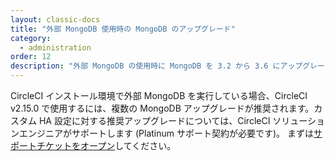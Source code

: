 ```yaml
---
layout: classic-docs
title: "外部 MongoDB 使用時の MongoDB のアップグレード"
category:
  - administration
order: 12
description: "外部 MongoDB の使用時に MongoDB を 3.2 から 3.6 にアップグレードする方法"
---
```


CircleCI インストール環境で外部 MongoDB を実行している場合、CircleCI v2.15.0 で使用するには、複数の MongoDB アップグレードが推奨されます。カスタム HA 設定に対する推奨アップグレードについては、CircleCI ソリューションエンジニアがサポートします (Platinum サポート契約が必要です)。 まずは[サポートチケットをオープン](https://support.circleci.com/hc/ja/requests/new)してください。

<!---

* TOC
{:toc}


## Prerequisite

- You must be running CircleCI v2.15.0 in order to upgrade MongoDB.

## Goals

Upgrade from MongoDB 3.2 to 3.4 and set the Feature Compatibility Version to `3.4`. Upgrade MongoDB to 3.6.

## Upgrade to 3.4

Follow the upgrade procedures outlined by MongoDb [documentation](https://docs.mongodb.com/v3.4/release-notes/3.4/#upgrade-procedures) for your setup (e.g. Replica Set, Sharded Cluster).

Once complete you may run the following admin command (new in 3.4):

```db.adminCommand({setFeatureCompatibilityVersion: "3.4"})```

This will change the compatibility version to 3.4 which will continue to be used once you upgrade to 3.6. More information can be found [here](https://docs.mongodb.com/manual/reference/command/setFeatureCompatibilityVersion/#setfeaturecompatibilityversion).

You can verify it is set properly to `3.4` by running:

```db.adminCommand({getParameter: 1, featureCompatibilityVersion: 1})```

## Upgrade to 3.6

Follow the upgrade procedures outlined by MongoDb [documentation](https://docs.mongodb.com/v3.6/release-notes/3.6/#upgrade-procedures) for your setup (e.g. Replica Set, Sharded Cluster).

You can again verify it is set properly to `3.4` by running:

```db.adminCommand({getParameter: 1, featureCompatibilityVersion: 1})```
--->